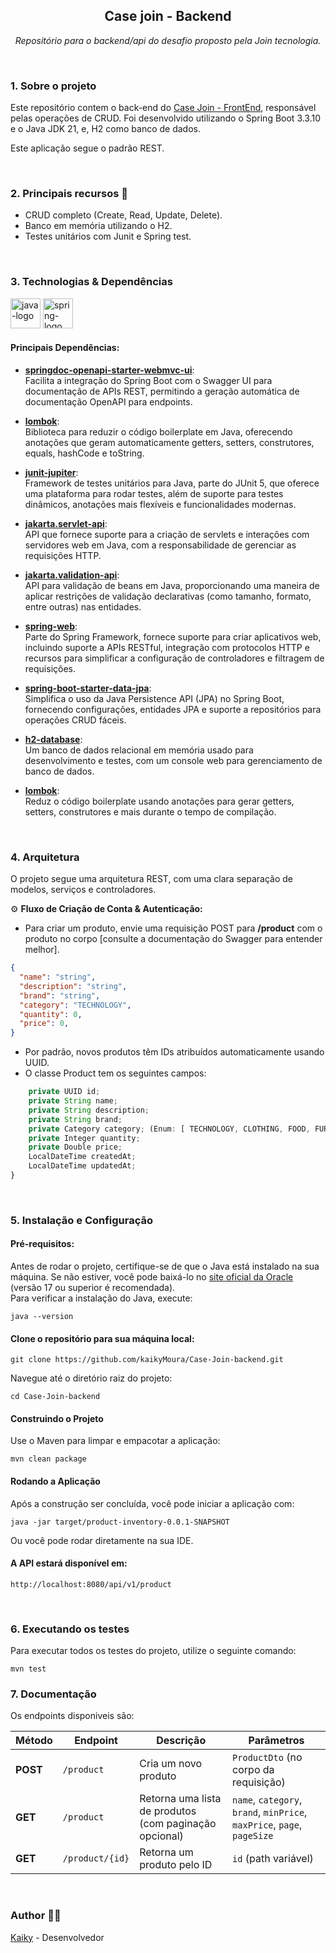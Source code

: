<h2 align="center">Case join - Backend</h2>
<p align="center"><i>Repositório  para o backend/api do desafio proposto pela Join tecnologia.</i></p>

<br/>

### 1. Sobre o projeto
Este repositório contem o back-end do [Case Join - FrontEnd](https://github.com/kaikyMoura/Case-join-frontend), responsável pelas operações de CRUD. Foi desenvolvido utilizando o Spring Boot 3.3.10 e o Java JDK 21, e, H2 como banco de dados.

Este aplicação segue o padrão REST.

<br/>

### 2. Principais recursos 🔑
- CRUD completo (Create, Read, Update, Delete).
- Banco em memória utilizando o H2.
- Testes unitários com Junit e Spring test.

<br/>

### 3. Technologias & Dependências
<div display="inline-block"> <img alt="java-logo" width="48" src="https://cdn.jsdelivr.net/gh/devicons/devicon/icons/java/java-original.svg" /> <img alt="spring-logo" width="48" src="https://cdn.jsdelivr.net/gh/devicons/devicon/icons/spring/spring-original-wordmark.svg" /> </div>

#### Principais Dependências:

- **[springdoc-openapi-starter-webmvc-ui](https://springdoc.org/)**:  
  Facilita a integração do Spring Boot com o Swagger UI para documentação de APIs REST, permitindo a geração automática de documentação OpenAPI para endpoints.

- **[lombok](https://projectlombok.org/)**:  
  Biblioteca para reduzir o código boilerplate em Java, oferecendo anotações que geram automaticamente getters, setters, construtores, equals, hashCode e toString.

- **[junit-jupiter](https://junit.org/junit5/)**:  
  Framework de testes unitários para Java, parte do JUnit 5, que oferece uma plataforma para rodar testes, além de suporte para testes dinâmicos, anotações mais flexíveis e funcionalidades modernas.

- **[jakarta.servlet-api](https://jakarta.ee/specifications/servlet/)**:  
  API que fornece suporte para a criação de servlets e interações com servidores web em Java, com a responsabilidade de gerenciar as requisições HTTP.

- **[jakarta.validation-api](https://jakarta.ee/specifications/bean-validation/)**:  
  API para validação de beans em Java, proporcionando uma maneira de aplicar restrições de validação declarativas (como tamanho, formato, entre outras) nas entidades.

- **[spring-web](https://spring.io/projects/spring-framework)**:  
  Parte do Spring Framework, fornece suporte para criar aplicativos web, incluindo suporte a APIs RESTful, integração com protocolos HTTP e recursos para simplificar a configuração de controladores e filtragem de requisições.

- **[spring-boot-starter-data-jpa](https://spring.io/projects/spring-data-jpa/)**:  
  Simplifica o uso da Java Persistence API (JPA) no Spring Boot, fornecendo configurações, entidades JPA e suporte a repositórios para operações CRUD fáceis.

- **[h2-database](https://www.h2database.com/html/main.html)**:  
  Um banco de dados relacional em memória usado para desenvolvimento e testes, com um console web para gerenciamento de banco de dados.

- **[lombok](https://projectlombok.org)**:  
  Reduz o código boilerplate usando anotações para gerar getters, setters, construtores e mais durante o tempo de compilação.
<br/>

### 4. Arquitetura

O projeto segue uma arquitetura REST, com uma clara separação de modelos, serviços e controladores.

⚙️ **Fluxo de Criação de Conta & Autenticação:**
- Para criar um produto, envie uma requisição POST para **/product** com o produto no corpo [consulte a documentação do Swagger para entender melhor].
```json
{
  "name": "string",
  "description": "string",
  "brand": "string",
  "category": "TECHNOLOGY",
  "quantity": 0,
  "price": 0,
}
```
  
- Por padrão, novos produtos têm IDs atribuídos automaticamente usando UUID.
- O classe Product tem os seguintes campos:
```js
    private UUID id;
    private String name;
    private String description;
    private String brand;
    private Category category; (Enum: [ TECHNOLOGY, CLOTHING, FOOD, FURNITURE, TOYS, BOOKS, GAMES, ELECTRONICS, JEWELERY ])
    private Integer quantity;
    private Double price;
    LocalDateTime createdAt;
    LocalDateTime updatedAt;
}
```

<br/>

### 5. Instalação e Configuração

#### Pré-requisitos:
Antes de rodar o projeto, certifique-se de que o Java está instalado na sua máquina. Se não estiver, você pode baixá-lo no [site oficial da Oracle](https://www.oracle.com/java/technologies/downloads) (versão 17 ou superior é recomendada).
<br/>Para verificar a instalação do Java, execute:

```console
java --version
```

#### Clone o repositório para sua máquina local:

```console
git clone https://github.com/kaikyMoura/Case-Join-backend.git
```

Navegue até o diretório raiz do projeto:

```console
cd Case-Join-backend
```

#### Construindo o Projeto
Use o Maven para limpar e empacotar a aplicação:

```console
mvn clean package
```

#### Rodando a Aplicação
Após a construção ser concluída, você pode iniciar a aplicação com:

```console
java -jar target/product-inventory-0.0.1-SNAPSHOT
```

Ou você pode rodar diretamente na sua IDE.

#### A API estará disponível em:

```console
http://localhost:8080/api/v1/product
```

<br/>

### 6. Executando os testes

Para executar todos os testes do projeto, utilize o seguinte comando:

```console
mvn test
```


### 7. Documentação 
Os endpoints disponiveis são:

| Método   | Endpoint        | Descrição                                              | Parâmetros                           |
| --- | --- | --- | --- |
| **POST** | `/product`      | Cria um novo produto                                   | `ProductDto` (no corpo da requisição)|
| **GET**  | `/product`      | Retorna uma lista de produtos (com paginação opcional) | `name`, `category`, `brand`, `minPrice`, `maxPrice`, `page`, `pageSize` |
| **GET**  | `/product/{id}` | Retorna um produto pelo ID                              | `id` (path variável)                 |

<br/>


### Author 👨‍💻 
[Kaiky](https://github.com/kaikyMoura) - Desenvolvedor
